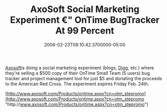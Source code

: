 ﻿---
title: AxoSoft Social Marketing Experiment €" OnTime BugTracker At 99 Percent
date: "2006-02-23T08:10:42.3700000-05:00"
description: Axosoft is doing a social marketing experiment (blogs, Digg, etc.) where they're selling a $500 copy of their OnTime Small Team (5 users) bug tracker and project management tool for just $5 and donating the proceeds to the American Red Cross.
featuredImage: /img/default-post-image.jpg
---

[Axosoft](http://www.axosoft.com/)is doing a social marketing experiment (blogs, [Digg](http://www.digg.com/programming/Axosoft_Giving_away_$500_Version_of_Software_for_$5_), etc.) where they're selling a $500 copy of their OnTime Small Team (5 users) bug tracker and project management tool for just $5 and donating the proceeds to the American Red Cross. The experiment expires Friday Feb. 24th.



[http://www.axosoft.com/Products/ontime.aspx?cn=otm_stepromo](http://www.axosoft.com/Products/ontime.aspx?cn=otm_stepromo "http\://www.axosoft.com/Products/ontime.aspx?cn=otm_stepromo")


